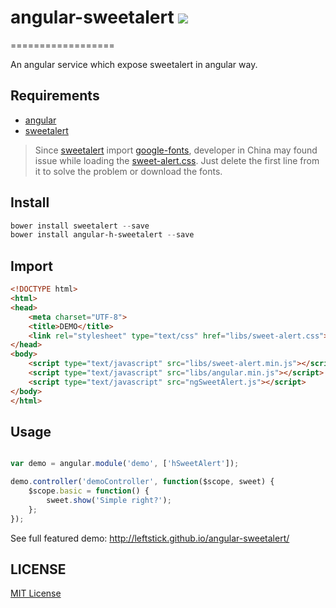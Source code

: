 # angular-sweetalert ![](http://img.shields.io/badge/bower_module-v1.0.0-green.svg) #
==================

An angular service which expose sweetalert in angular way.

## Requirements ##

- [angular][angular-url]
- [sweetalert][sweetalert-url]

> Since [sweetalert][sweetalert-url] import [google-fonts][google-fonts-url], developer in China may found issue while loading the [sweet-alert.css](https://github.com/t4t5/sweetalert/blob/master/lib/sweet-alert.css). Just delete the first line from it to solve the problem or download the fonts.

## Install ##

```powershell
bower install sweetalert --save
bower install angular-h-sweetalert --save
```

## Import ##

```html
<!DOCTYPE html>
<html>
<head>
    <meta charset="UTF-8">
    <title>DEMO</title>
    <link rel="stylesheet" type="text/css" href="libs/sweet-alert.css">
</head>
<body>
    <script type="text/javascript" src="libs/sweet-alert.min.js"></script>
    <script type="text/javascript" src="libs/angular.min.js"></script>
    <script type="text/javascript" src="ngSweetAlert.js"></script>
</body>
</html>
```

## Usage ##

```javascript

var demo = angular.module('demo', ['hSweetAlert']);

demo.controller('demoController', function($scope, sweet) {
    $scope.basic = function() {
        sweet.show('Simple right?');
    };
});
```

See full featured demo: http://leftstick.github.io/angular-sweetalert/



## LICENSE ##

[MIT License](https://raw.githubusercontent.com/leftstick/angular-sweetalert/master/LICENSE)

[angular-url]: https://angularjs.org/
[sweetalert-url]: http://tristanedwards.me/sweetalert
[google-fonts-url]: http://fonts.googleapis.com/css?family=Open+Sans:400,600,700,300